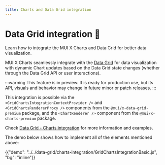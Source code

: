 ```yaml
---
title: Charts and Data Grid integration
---
```


# Data Grid integration [<span class="plan-premium"></span>](/x/introduction/licensing/#premium-plan 'Premium plan') 🧪

<p class="description">Learn how to integrate the MUI X Charts and Data Grid for better data visualization.</p>

MUI X Charts seamlessly integrate with the [Data Grid](/x/react-data-grid/) for data visualization with dynamic Chart updates based on the Data Grid state changes (whether through the Data Grid API or user interactions).

:::warning
This feature is in preview. It is ready for production use, but its API, visuals and behavior may change in future minor or patch releases.
:::

This integration is possible via the `<GridChartsIntegrationContextProvider />` and `<GridChartsRendererProxy />` components from the `@mui/x-data-grid-premium` package, and the `<ChartRenderer />` component from the `@mui/x-charts-premium` package.

Check [Data Grid - Charts integration](/x/react-data-grid/charts-integration/) for more information and examples.

The demo below shows how to implement all of the elements mentioned above:

{{"demo": "../../data-grid/charts-integration/GridChartsIntegrationBasic.js", "bg": "inline"}}
